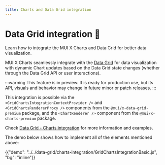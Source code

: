 ```yaml
---
title: Charts and Data Grid integration
---
```


# Data Grid integration [<span class="plan-premium"></span>](/x/introduction/licensing/#premium-plan 'Premium plan') 🧪

<p class="description">Learn how to integrate the MUI X Charts and Data Grid for better data visualization.</p>

MUI X Charts seamlessly integrate with the [Data Grid](/x/react-data-grid/) for data visualization with dynamic Chart updates based on the Data Grid state changes (whether through the Data Grid API or user interactions).

:::warning
This feature is in preview. It is ready for production use, but its API, visuals and behavior may change in future minor or patch releases.
:::

This integration is possible via the `<GridChartsIntegrationContextProvider />` and `<GridChartsRendererProxy />` components from the `@mui/x-data-grid-premium` package, and the `<ChartRenderer />` component from the `@mui/x-charts-premium` package.

Check [Data Grid - Charts integration](/x/react-data-grid/charts-integration/) for more information and examples.

The demo below shows how to implement all of the elements mentioned above:

{{"demo": "../../data-grid/charts-integration/GridChartsIntegrationBasic.js", "bg": "inline"}}
